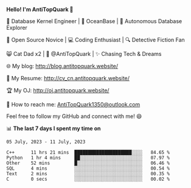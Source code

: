 
**Hello! I'm AntiTopQuark 👋**

🔧 Database Kernel Engineer | 🌊 OceanBase | 🤖 Autonomous Database Explorer

🌱 Open Source Novice | 💻 Coding Enthusiast | 🔍 Detective Fiction Fan

😸 Cat Dad x2 | 🎉 @AntiTopQuark | ✨ Chasing Tech & Dreams

🌐 My blog: http://blog.antitopquark.website/

📄 My Resume: http://cv_cn.antitopquark.website/

🏆 My OJ: http://oj.antitopquark.website/

📧 How to reach me: AntiTopQuark1350@outlook.com

Feel free to follow my GitHub and connect with me! 😄

📊 **The last 7 days I spent my time on** 

<!--START_SECTION:waka-->
```text
05 July, 2023 - 11 July, 2023

C++      11 hrs 21 mins  █████████████████████░░░░   84.65 % 
Python   1 hr 4 mins     ██░░░░░░░░░░░░░░░░░░░░░░░   07.97 % 
Other    52 mins         █░░░░░░░░░░░░░░░░░░░░░░░░   06.46 % 
SQL      4 mins          ░░░░░░░░░░░░░░░░░░░░░░░░░   00.54 % 
Text     2 mins          ░░░░░░░░░░░░░░░░░░░░░░░░░   00.35 % 
C        0 secs          ░░░░░░░░░░░░░░░░░░░░░░░░░   00.02 %
```
<!--END_SECTION:waka-->


